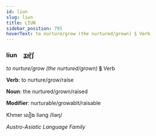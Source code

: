 ```yaml
---
id: liun
slug: liun
title: LİUN
sidebar_position: 795
hoverText: to nurture/grow (the nurtured/grown) § Verb
---
```


### liun&emsp;<span kind="abugida">ʓɟɽ̃ʃ</span>

*to nurture/grow (the nurtured/grown)* **§** Verb

**Verb**: to nurture/grow/raise

**Noun**: the nurtured/grown/raised

**Modifier**: nurturable/growablt/raisable

Khmer លៀង liəng /liəŋ/

*Austro-Asiatic Language Family*